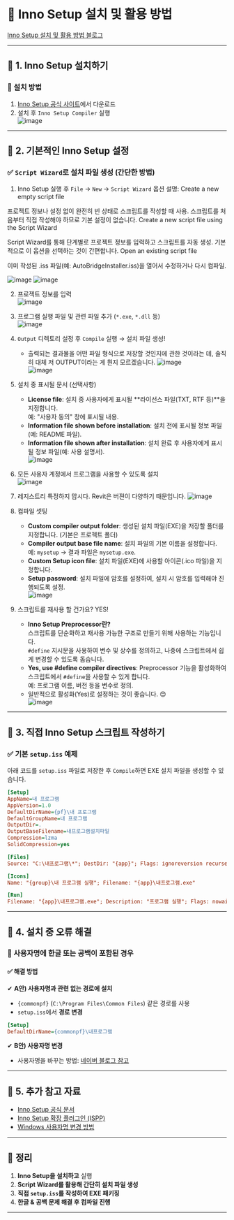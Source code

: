 # 📌 Inno Setup 설치 및 활용 방법

[Inno Setup 설치 및 활용 방법 블로그](https://naakjii.tistory.com/99)

---

## 🔹 1. Inno Setup 설치하기
### 🔹 설치 방법
1. [Inno Setup 공식 사이트](https://jrsoftware.org/isinfo.php)에서 다운로드  
2. 설치 후 `Inno Setup Compiler` 실행  
   ![image](https://github.com/user-attachments/assets/790247ca-2c1c-45c9-8649-fe6f54c6f280)

---

## 🔹 2. 기본적인 Inno Setup 설정
### ✅ `Script Wizard`로 설치 파일 생성 (간단한 방법)
1. Inno Setup 실행 후 `File` → `New` → `Script Wizard`
   옵션 설명:
Create a new empty script file

프로젝트 정보나 설정 없이 완전히 빈 상태로 스크립트를 작성할 때 사용.
스크립트를 처음부터 직접 작성해야 하므로 기본 설정이 없습니다.
Create a new script file using the Script Wizard

Script Wizard를 통해 단계별로 프로젝트 정보를 입력하고 스크립트를 자동 생성.
기본적으로 이 옵션을 선택하는 것이 간편합니다.
Open an existing script file

이미 작성된 .iss 파일(예: AutoBridgeInstaller.iss)을 열어서 수정하거나 다시 컴파일.

   ![image](https://github.com/user-attachments/assets/88ed5f1e-6e0e-48eb-8755-7fe126bcc0a8)
   ![image](https://github.com/user-attachments/assets/8d558af3-66ee-404f-afa2-1bc8844f5b06)

2. 프로젝트 정보를 입력  
   ![image](https://github.com/user-attachments/assets/b35b4bd2-ad45-47e1-a5a4-9fb38b9e7e11)

3. 프로그램 실행 파일 및 관련 파일 추가 (`*.exe`, `*.dll` 등)  
   ![image](https://github.com/user-attachments/assets/6e2898c7-5ad2-493d-80d7-2491ae864b2a)

4. `Output` 디렉토리 설정 후 `Compile` 실행 → 설치 파일 생성!  
   - 출력되는 결과물을 어떤 파일 형식으로 저장할 것인지에 관한 것이라는 데, 솔직히 대체 저 OUTPUT이라는 게 뭔지 모르겠습니다.
   ![image](https://github.com/user-attachments/assets/77d32d14-2d49-4018-894d-3404461b743f)  
   ![image](https://github.com/user-attachments/assets/7db4ebc6-aac8-4363-8800-c39aea409a31)

5. 설치 중 표시될 문서 (선택사항)  
   - **License file**: 설치 중 사용자에게 표시될 **라이선스 파일(TXT, RTF 등)**을 지정합니다.  
     예: "사용자 동의" 창에 표시될 내용.  
   - **Information file shown before installation**: 설치 전에 표시될 정보 파일(예: README 파일).  
   - **Information file shown after installation**: 설치 완료 후 사용자에게 표시될 정보 파일(예: 사용 설명서).  
   ![image](https://github.com/user-attachments/assets/6226ae9a-2961-42b1-8feb-9e876f532579)

6. 모든 사용자 계정에서 프로그램을 사용할 수 있도록 설치  
   ![image](https://github.com/user-attachments/assets/1e2f08a8-8014-441b-ae79-29ef3653fee9)

7. 레지스트리 특정하지 맙시다. Revit은 버젼이 다양하기 때문입니다. 
   ![image](https://github.com/user-attachments/assets/19bc5a8b-9462-4d57-99b8-3417ccd2efbe)

8. 컴파일 셋팅  
   - **Custom compiler output folder**: 생성된 설치 파일(EXE)을 저장할 폴더를 지정합니다. (기본은 프로젝트 폴더)  
   - **Compiler output base file name**: 설치 파일의 기본 이름을 설정합니다.  
     예: `mysetup` → 결과 파일은 `mysetup.exe`.  
   - **Custom Setup icon file**: 설치 파일(EXE)에 사용할 아이콘(.ico 파일)을 지정합니다.  
   - **Setup password**: 설치 파일에 암호를 설정하여, 설치 시 암호를 입력해야 진행되도록 설정.  
   ![image](https://github.com/user-attachments/assets/ebd4db9c-1b1e-465d-904d-bd15667deb71)

9. 스크립트를 재사용 할 건가요?  YES!
   - **Inno Setup Preprocessor란?**  
     스크립트를 단순화하고 재사용 가능한 구조로 만들기 위해 사용하는 기능입니다.  
     `#define` 지시문을 사용하여 변수 및 상수를 정의하고, 나중에 스크립트에서 쉽게 변경할 수 있도록 돕습니다.  
   - **Yes, use #define compiler directives**: Preprocessor 기능을 활성화하여 스크립트에서 `#define`을 사용할 수 있게 합니다.  
     예: 프로그램 이름, 버전 등을 변수로 정의.  
   - 일반적으로 활성화(Yes)로 설정하는 것이 좋습니다. 😊  
   ![image](https://github.com/user-attachments/assets/c044f280-f2d2-4db2-94b3-41d4deb1d756)

---

## 🔹 3. 직접 Inno Setup 스크립트 작성하기
### ✅ 기본 `setup.iss` 예제
아래 코드를 `setup.iss` 파일로 저장한 후 `Compile`하면 EXE 설치 파일을 생성할 수 있습니다.

```ini
[Setup]
AppName=내 프로그램
AppVersion=1.0
DefaultDirName={pf}\내 프로그램
DefaultGroupName=내 프로그램
OutputDir=.
OutputBaseFilename=내프로그램설치파일
Compression=lzma
SolidCompression=yes

[Files]
Source: "C:\내프로그램\*"; DestDir: "{app}"; Flags: ignoreversion recursesubdirs

[Icons]
Name: "{group}\내 프로그램 실행"; Filename: "{app}\내프로그램.exe"

[Run]
Filename: "{app}\내프로그램.exe"; Description: "프로그램 실행"; Flags: nowait postinstall skipifsilent
```

---

## 🔹 4. 설치 중 오류 해결
### 🚨 사용자명에 한글 또는 공백이 포함된 경우
#### ✅ 해결 방법
✔ **A안) 사용자명과 관련 없는 경로에 설치**  
- `{commonpf}` (`C:\Program Files\Common Files`) 같은 경로를 사용  
- `setup.iss`에서 **경로 변경**  
  
```ini
[Setup]
DefaultDirName={commonpf}\내프로그램
```

✔ **B안) 사용자명 변경**  
- 사용자명을 바꾸는 방법: [네이버 블로그 참고](https://blog.naver.com/rkdalstj7504/222173490548)

---

## 🔹 5. 추가 참고 자료
- [Inno Setup 공식 문서](https://jrsoftware.org/ishelp/index.php)
- [Inno Setup 확장 플러그인 (ISPP)](https://jrsoftware.org/ispphelp/index.php)
- [Windows 사용자명 변경 방법](https://blog.naver.com/rkdalstj7504/222173490548)

---

## 📌 정리
1. **Inno Setup을 설치하고** 실행  
2. **Script Wizard를 활용해 간단히 설치 파일 생성**  
3. **직접 `setup.iss`를 작성하여 EXE 패키징**  
4. **한글 & 공백 문제 해결 후 컴파일 진행**  

---
